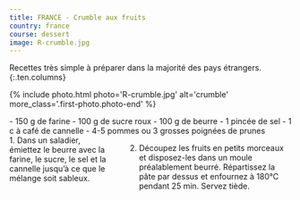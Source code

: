 ```yaml
---
title: FRANCE - Crumble aux fruits
country: france
course: dessert
image: R-crumble.jpg
---
```


Recettes très simple à préparer dans la majorité des pays étrangers.
{:.ten.columns}

<!--fin extrait-->

{% include photo.html photo='R-crumble.jpg' alt='crumble' more_class='.first-photo.photo-end' %}

<div class="four columns" markdown="1">
- 150 g de farine
- 100 g de sucre roux
- 100 g de beurre
- 1 pincée de sel
- 1 c à café de cannelle
- 4-5 pommes ou 3 grosses poignées de prunes
</div>

<div class="ten columns" markdown="1">
1. Dans un saladier, émiettez le beurre avec la farine, le sucre, le sel et la cannelle jusqu’à ce que le mélange soit sableux.

2. Découpez les fruits en petits morceaux et disposez-les dans un moule préalablement beurré. Répartissez la pâte par dessus et enfournez à 180°C pendant 25 min. Servez tiède.
 </div>
